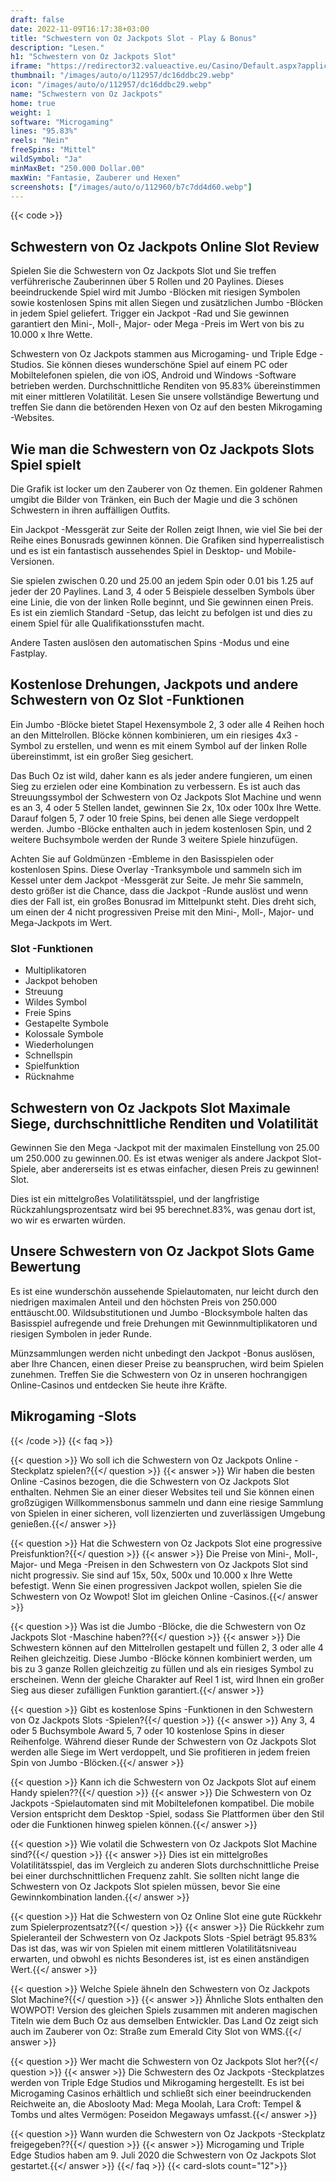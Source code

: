 ```yaml
---
draft: false
date: 2022-11-09T16:17:38+03:00
title: "Schwestern von Oz Jackpots Slot - Play & Bonus"
description: "Lesen."
h1: "Schwestern von Oz Jackpots Slot"
iframe: "https://redirector32.valueactive.eu/Casino/Default.aspx?applicationid=4023&serverid=22619&gameid=sistersOfOzJackpotsDesktop&ul=en&variant=uat-demo&sext1=demo&sext2=demo&lobbyURL=http://www.microgaming.co.uk/games?searchterm=sisters&pagesize=25&sortorder=Descending&sortfield=Release%20Date"
thumbnail: "/images/auto/o/112957/dc16ddbc29.webp"
icon: "/images/auto/o/112957/dc16ddbc29.webp"
name: "Schwestern von Oz Jackpots"
home: true
weight: 1
software: "Microgaming"
lines: "95.83%"
reels: "Nein"
freeSpins: "Mittel"
wildSymbol: "Ja"
minMaxBet: "250.000 Dollar.00"
maxWin: "Fantasie, Zauberer und Hexen"
screenshots: ["/images/auto/o/112960/b7c7dd4d60.webp"]
---
```


{{< code >}}<h2>Schwestern von Oz Jackpots Online Slot Review</h2><p>Spielen Sie die Schwestern von Oz Jackpots Slot und Sie treffen verführerische Zauberinnen über 5 Rollen und 20 Paylines. Dieses beeindruckende Spiel wird mit Jumbo -Blöcken mit riesigen Symbolen sowie kostenlosen Spins mit allen Siegen und zusätzlichen Jumbo -Blöcken in jedem Spiel geliefert. Trigger ein Jackpot -Rad und Sie gewinnen garantiert den Mini-, Moll-, Major- oder Mega -Preis im Wert von bis zu 10.000 x Ihre Wette.</p><p>Schwestern von Oz Jackpots stammen aus Microgaming- und Triple Edge -Studios. Sie können dieses wunderschöne Spiel auf einem PC oder Mobiltelefonen spielen, die von iOS, Android und Windows -Software betrieben werden. Durchschnittliche Renditen von 95.83% übereinstimmen mit einer mittleren Volatilität. Lesen Sie unsere vollständige Bewertung und treffen Sie dann die betörenden Hexen von Oz auf den besten Mikrogaming -Websites.</p><h2>Wie man die Schwestern von Oz Jackpots Slots Spiel spielt</h2><p>Die Grafik ist locker um den Zauberer von Oz themen. Ein goldener Rahmen umgibt die Bilder von Tränken, ein Buch der Magie und die 3 schönen Schwestern in ihren auffälligen Outfits.</p><p>Ein Jackpot -Messgerät zur Seite der Rollen zeigt Ihnen, wie viel Sie bei der Reihe eines Bonusrads gewinnen können. Die Grafiken sind hyperrealistisch und es ist ein fantastisch aussehendes Spiel in Desktop- und Mobile-Versionen.</p><p>Sie spielen zwischen 0.20 und 25.00 an jedem Spin oder 0.01 bis 1.25 auf jeder der 20 Paylines. Land 3, 4 oder 5 Beispiele desselben Symbols über eine Linie, die von der linken Rolle beginnt, und Sie gewinnen einen Preis. Es ist ein ziemlich Standard -Setup, das leicht zu befolgen ist und dies zu einem Spiel für alle Qualifikationsstufen macht.</p><p>Andere Tasten auslösen den automatischen Spins -Modus und eine Fastplay.</p><h2>Kostenlose Drehungen, Jackpots und andere Schwestern von Oz Slot -Funktionen</h2><p>Ein Jumbo -Blöcke bietet Stapel Hexensymbole 2, 3 oder alle 4 Reihen hoch an den Mittelrollen. Blöcke können kombinieren, um ein riesiges 4x3 -Symbol zu erstellen, und wenn es mit einem Symbol auf der linken Rolle übereinstimmt, ist ein großer Sieg gesichert.</p><p>Das Buch Oz ist wild, daher kann es als jeder andere fungieren, um einen Sieg zu erzielen oder eine Kombination zu verbessern. Es ist auch das Streuungssymbol der Schwestern von Oz Jackpots Slot Machine und wenn es an 3, 4 oder 5 Stellen landet, gewinnen Sie 2x, 10x oder 100x Ihre Wette. Darauf folgen 5, 7 oder 10 freie Spins, bei denen alle Siege verdoppelt werden. Jumbo -Blöcke enthalten auch in jedem kostenlosen Spin, und 2 weitere Buchsymbole werden der Runde 3 weitere Spiele hinzufügen.</p><p>Achten Sie auf Goldmünzen -Embleme in den Basisspielen oder kostenlosen Spins. Diese Overlay -Tranksymbole und sammeln sich im Kessel unter dem Jackpot -Messgerät zur Seite. Je mehr Sie sammeln, desto größer ist die Chance, dass die Jackpot -Runde auslöst und wenn dies der Fall ist, ein großes Bonusrad im Mittelpunkt steht. Dies dreht sich, um einen der 4 nicht progressiven Preise mit den Mini-, Moll-, Major- und Mega-Jackpots im Wert.</p><h3>
Slot -Funktionen</h3><ul>
<li></span>
Multiplikatoren</li>
<li></span>
Jackpot behoben</li>
<li></span>
Streuung</li>
<li></span>
Wildes Symbol</li>
<li></span>
Freie Spins</li>
<li></span>
Gestapelte Symbole</li>
<li></span>
Kolossale Symbole</li>
<li></span>
Wiederholungen</li>
<li></span>
Schnellspin</li>
<li></span>
Spielfunktion</li>
<li></span>
Rücknahme</li></ul><h2>Schwestern von Oz Jackpots Slot Maximale Siege, durchschnittliche Renditen und Volatilität</h2><p>Gewinnen Sie den Mega -Jackpot mit der maximalen Einstellung von 25.00 um 250.000 zu gewinnen.00. Es ist etwas weniger als andere Jackpot Slot-Spiele, aber andererseits ist es etwas einfacher, diesen Preis zu gewinnen! Slot.</p><p>Dies ist ein mittelgroßes Volatilitätsspiel, und der langfristige Rückzahlungsprozentsatz wird bei 95 berechnet.83%, was genau dort ist, wo wir es erwarten würden.</p><h2>Unsere Schwestern von Oz Jackpot Slots Game Bewertung</h2><p>Es ist eine wunderschön aussehende Spielautomaten, nur leicht durch den niedrigen maximalen Anteil und den höchsten Preis von 250.000 enttäuscht.00. Wildsubstitutionen und Jumbo -Blocksymbole halten das Basisspiel aufregende und freie Drehungen mit Gewinnmultiplikatoren und riesigen Symbolen in jeder Runde.</p><p>Münzsammlungen werden nicht unbedingt den Jackpot -Bonus auslösen, aber Ihre Chancen, einen dieser Preise zu beanspruchen, wird beim Spielen zunehmen. Treffen Sie die Schwestern von Oz in unseren hochrangigen Online-Casinos und entdecken Sie heute ihre Kräfte.</p><h2>Mikrogaming -Slots</h2>
{{< /code >}}
{{< faq >}}

{{< question >}} Wo soll ich die Schwestern von Oz Jackpots Online -Steckplatz spielen?{{</ question >}}
{{< answer >}} Wir haben die besten Online -Casinos bezogen, die die Schwestern von Oz Jackpots Slot enthalten. Nehmen Sie an einer dieser Websites teil und Sie können einen großzügigen Willkommensbonus sammeln und dann eine riesige Sammlung von Spielen in einer sicheren, voll lizenzierten und zuverlässigen Umgebung genießen.{{</ answer >}}

{{< question >}} Hat die Schwestern von Oz Jackpots Slot eine progressive Preisfunktion?{{</ question >}}
{{< answer >}} Die Preise von Mini-, Moll-, Major- und Mega -Preisen in den Schwestern von Oz Jackpots Slot sind nicht progressiv. Sie sind auf 15x, 50x, 500x und 10.000 x Ihre Wette befestigt. Wenn Sie einen progressiven Jackpot wollen, spielen Sie die Schwestern von Oz Wowpot! Slot im gleichen Online -Casinos.{{</ answer >}}

{{< question >}} Was ist die Jumbo -Blöcke, die die Schwestern von Oz Jackpots Slot -Maschine haben??{{</ question >}}
{{< answer >}} Die Schwestern können auf den Mittelrollen gestapelt und füllen 2, 3 oder alle 4 Reihen gleichzeitig. Diese Jumbo -Blöcke können kombiniert werden, um bis zu 3 ganze Rollen gleichzeitig zu füllen und als ein riesiges Symbol zu erscheinen. Wenn der gleiche Charakter auf Reel 1 ist, wird Ihnen ein großer Sieg aus dieser zufälligen Funktion garantiert.{{</ answer >}}

{{< question >}} Gibt es kostenlose Spins -Funktionen in den Schwestern von Oz Jackpots Slots -Spielen?{{</ question >}}
{{< answer >}} Any 3, 4 oder 5 Buchsymbole Award 5, 7 oder 10 kostenlose Spins in dieser Reihenfolge. Während dieser Runde der Schwestern von Oz Jackpots Slot werden alle Siege im Wert verdoppelt, und Sie profitieren in jedem freien Spin von Jumbo -Blöcken.{{</ answer >}}

{{< question >}} Kann ich die Schwestern von Oz Jackpots Slot auf einem Handy spielen??{{</ question >}}
{{< answer >}} Die Schwestern von Oz Jackpots -Spielautomaten sind mit Mobiltelefonen kompatibel. Die mobile Version entspricht dem Desktop -Spiel, sodass Sie Plattformen über den Stil oder die Funktionen hinweg spielen können.{{</ answer >}}

{{< question >}} Wie volatil die Schwestern von Oz Jackpots Slot Machine sind?{{</ question >}}
{{< answer >}} Dies ist ein mittelgroßes Volatilitätsspiel, das im Vergleich zu anderen Slots durchschnittliche Preise bei einer durchschnittlichen Frequenz zahlt. Sie sollten nicht lange die Schwestern von Oz Jackpots Slot spielen müssen, bevor Sie eine Gewinnkombination landen.{{</ answer >}}

{{< question >}} Hat die Schwestern von Oz Online Slot eine gute Rückkehr zum Spielerprozentsatz?{{</ question >}}
{{< answer >}} Die Rückkehr zum Spieleranteil der Schwestern von Oz Jackpots Slots -Spiel beträgt 95.83% Das ist das, was wir von Spielen mit einem mittleren Volatilitätsniveau erwarten, und obwohl es nichts Besonderes ist, ist es einen anständigen Wert.{{</ answer >}}

{{< question >}} Welche Spiele ähneln den Schwestern von Oz Jackpots Slot Machine?{{</ question >}}
{{< answer >}} Ähnliche Slots enthalten den WOWPOT! Version des gleichen Spiels zusammen mit anderen magischen Titeln wie dem Buch Oz aus demselben Entwickler. Das Land Oz zeigt sich auch im Zauberer von Oz: Straße zum Emerald City Slot von WMS.{{</ answer >}}

{{< question >}} Wer macht die Schwestern von Oz Jackpots Slot her?{{</ question >}}
{{< answer >}} Die Schwestern des Oz Jackpots -Steckplatzes werden von Triple Edge Studios und Mikrogaming hergestellt. Es ist bei Microgaming Casinos erhältlich und schließt sich einer beeindruckenden Reichweite an, die Aboslooty Mad: Mega Moolah, Lara Croft: Tempel & Tombs und altes Vermögen: Poseidon Megaways umfasst.{{</ answer >}}

{{< question >}} Wann wurden die Schwestern von Oz Jackpots -Steckplatz freigegeben??{{</ question >}}
{{< answer >}} Microgaming und Triple Edge Studios haben am 9. Juli 2020 die Schwestern von Oz Jackpots Slot gestartet.{{</ answer >}}
{{</ faq >}}
{{< card-slots count="12">}}